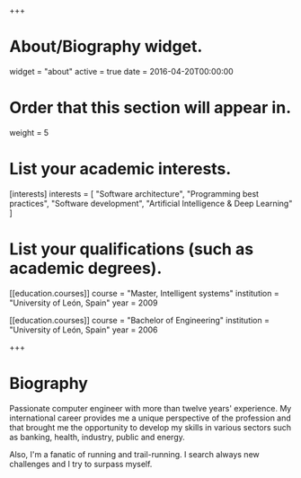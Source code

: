 +++
# About/Biography widget.
widget = "about"
active = true
date = 2016-04-20T00:00:00

# Order that this section will appear in.
weight = 5

# List your academic interests.
[interests]
  interests = [
    "Software architecture",
    "Programming best practices",
    "Software development",
    "Artificial Intelligence & Deep Learning"
  ]

# List your qualifications (such as academic degrees).
[[education.courses]]
  course = "Master, Intelligent systems"
  institution = "University of León, Spain"
  year = 2009

[[education.courses]]
  course = "Bachelor of Engineering"
  institution = "University of León, Spain"
  year = 2006
 
+++

# Biography

Passionate computer engineer with more than twelve years' experience.
My international career provides me a unique perspective of the profession and that brought me the opportunity to develop my skills in various sectors such as banking, health, industry, public and energy.  

Also, I'm a fanatic of running and trail-running. I search always new challenges and I try to surpass myself.



